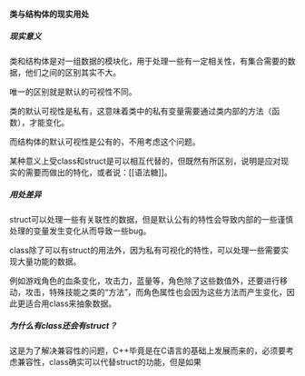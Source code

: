 #### 类与结构体的现实用处

##### 现实意义
类和结构体是对一组数据的模块化，用于处理一些有一定相关性，有集合需要的数据，他们之间的区别其实不大。

唯一的区别就是默认的可视性不同。

类的默认可视性是私有，这意味着类中的私有变量需要通过类内部的方法（函数），才能变化。

而结构体的默认可视性是公有的，不用考虑这个问题。

某种意义上受class和struct是可以相互代替的，但既然有所区别，说明是应对现实的需要而做出的特化，或者说：[[语法糖]]。

##### 用处差异
struct可以处理一些有关联性的数据，但是默认公有的特性会导致内部的一些谨慎处理的变量发生变化从而导致一些bug。

class除了可以有struct的用法外，因为私有可视化的特性，可以处理一些需要实现大量功能的数据。

例如游戏角色的血条变化，攻击力，蓝量等，角色除了这些数值外，还要进行移动，攻击，特殊技能之类的“方法”，而角色属性也会因为这些方法而产生变化，因此更适合用class来抽象数据。

##### 为什么有class还会有struct？

这是为了解决兼容性的问题，C++毕竟是在C语言的基础上发展而来的，必须要考虑兼容性，class确实可以代替struct的功能，但是如果